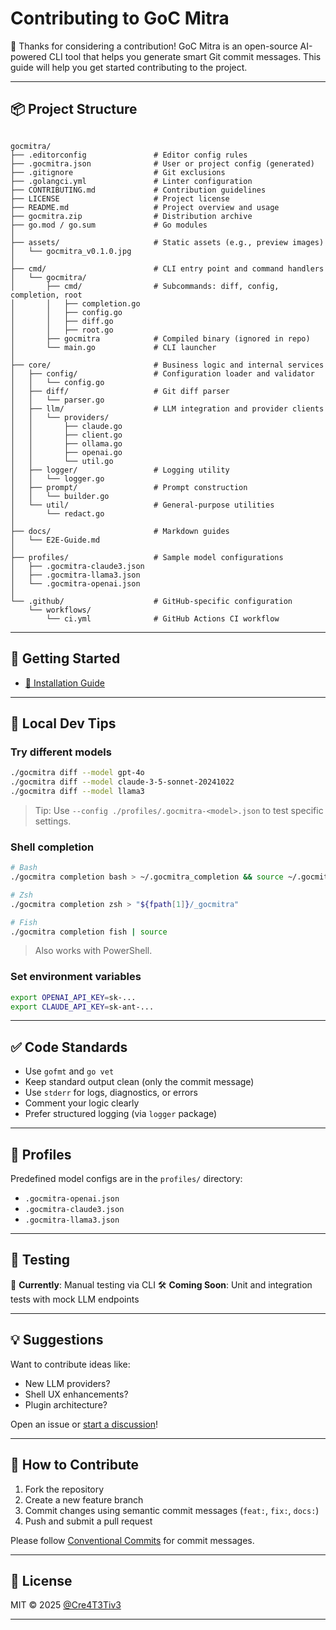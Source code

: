 # Contributing to GoC Mitra

👋 Thanks for considering a contribution! GoC Mitra is an open-source AI-powered CLI tool that helps you generate smart Git commit messages. This guide will help you get started contributing to the project.

---

## 📦 Project Structure

```

gocmitra/
├── .editorconfig               # Editor config rules
├── .gocmitra.json              # User or project config (generated)
├── .gitignore                  # Git exclusions
├── .golangci.yml               # Linter configuration
├── CONTRIBUTING.md             # Contribution guidelines
├── LICENSE                     # Project license
├── README.md                   # Project overview and usage
├── gocmitra.zip                # Distribution archive
├── go.mod / go.sum             # Go modules
│
├── assets/                     # Static assets (e.g., preview images)
│   └── gocmitra_v0.1.0.jpg
│
├── cmd/                        # CLI entry point and command handlers
│   └── gocmitra/
│       ├── cmd/                # Subcommands: diff, config, completion, root
│       │   ├── completion.go
│       │   ├── config.go
│       │   ├── diff.go
│       │   ├── root.go
│       ├── gocmitra            # Compiled binary (ignored in repo)
│       └── main.go             # CLI launcher
│
├── core/                       # Business logic and internal services
│   ├── config/                 # Configuration loader and validator
│   │   └── config.go
│   ├── diff/                   # Git diff parser
│   │   └── parser.go
│   ├── llm/                    # LLM integration and provider clients
│   │   └── providers/
│   │       ├── claude.go
│   │       ├── client.go
│   │       ├── ollama.go
│   │       ├── openai.go
│   │       └── util.go
│   ├── logger/                 # Logging utility
│   │   └── logger.go
│   ├── prompt/                 # Prompt construction
│   │   └── builder.go
│   └── util/                   # General-purpose utilities
│       └── redact.go
│
├── docs/                       # Markdown guides
│   └── E2E-Guide.md
│
├── profiles/                   # Sample model configurations
│   ├── .gocmitra-claude3.json
│   ├── .gocmitra-llama3.json
│   └── .gocmitra-openai.json
│
└── .github/                    # GitHub-specific configuration
    └── workflows/
        └── ci.yml              # GitHub Actions CI workflow
````

---

## 🚀 Getting Started

* [🔄 Installation Guide](./README.md#installation)

---

## 🧪 Local Dev Tips

### Try different models

```bash
./gocmitra diff --model gpt-4o
./gocmitra diff --model claude-3-5-sonnet-20241022
./gocmitra diff --model llama3
```

> Tip: Use `--config ./profiles/.gocmitra-<model>.json` to test specific settings.

### Shell completion

```bash
# Bash
./gocmitra completion bash > ~/.gocmitra_completion && source ~/.gocmitra_completion

# Zsh
./gocmitra completion zsh > "${fpath[1]}/_gocmitra"

# Fish
./gocmitra completion fish | source
```

> Also works with PowerShell.

### Set environment variables

```bash
export OPENAI_API_KEY=sk-...
export CLAUDE_API_KEY=sk-ant-...
```

---

## ✅ Code Standards

* Use `gofmt` and `go vet`
* Keep standard output clean (only the commit message)
* Use `stderr` for logs, diagnostics, or errors
* Comment your logic clearly
* Prefer structured logging (via `logger` package)

---

## 📂 Profiles

Predefined model configs are in the `profiles/` directory:

* `.gocmitra-openai.json`
* `.gocmitra-claude3.json`
* `.gocmitra-llama3.json`

---

## 🧪 Testing

🧪 **Currently**: Manual testing via CLI
🛠️ **Coming Soon**: Unit and integration tests with mock LLM endpoints

---

## 💡 Suggestions

Want to contribute ideas like:

* New LLM providers?
* Shell UX enhancements?
* Plugin architecture?

Open an issue or [start a discussion](https://github.com/Cre4T3Tiv3/gocmitra/discussions)!

---

## 🤝 How to Contribute

1. Fork the repository
2. Create a new feature branch
3. Commit changes using semantic commit messages (`feat:`, `fix:`, `docs:`)
4. Push and submit a pull request

Please follow [Conventional Commits](https://www.conventionalcommits.org/en/v1.0.0/) for commit messages.

---

## 📜 License

MIT © 2025 [@Cre4T3Tiv3](https://github.com/Cre4T3Tiv3)

---
